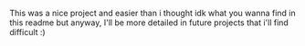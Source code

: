 This was a nice project and easier than i thought
idk what you wanna find in this readme but anyway, I'll be more detailed in future projects that i'll find difficult :)